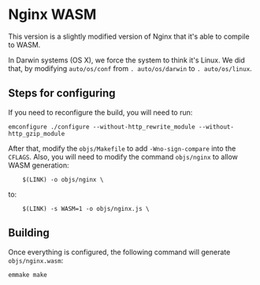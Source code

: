 # Nginx WASM

This version is a slightly modified version of Nginx that it's able to compile to WASM.

In Darwin systems (OS X), we force the system to think it's Linux.
We did that, by modifying `auto/os/conf` from `. auto/os/darwin` to `. auto/os/linux`.

## Steps for configuring

If you need to reconfigure the build, you will need to run:

```
emconfigure ./configure --without-http_rewrite_module --without-http_gzip_module
```

After that, modify the `objs/Makefile` to add `-Wno-sign-compare` into the `CFLAGS`.
Also, you will need to modify the command `objs/nginx` to allow WASM generation:

```
	$(LINK) -o objs/nginx \
```

to:

```
	$(LINK) -s WASM=1 -o objs/nginx.js \
```

## Building

Once everything is configured, the following command will generate `objs/nginx.wasm`:

```
emmake make
```
